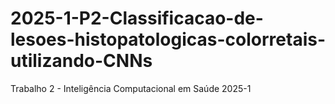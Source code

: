 # 2025-1-P2-Classificacao-de-lesoes-histopatologicas-colorretais-utilizando-CNNs
Trabalho 2 - Inteligência Computacional em Saúde 2025-1
